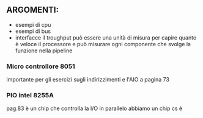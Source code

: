 ## ARGOMENTI:
- esempi di cpu
- esempi di bus
- interfacce
il troughput può essere una unità di misura per capire quanto è veloce il processore
e può misurare ogni componente che svolge la funzione nella pipeline
### Micro controllore 8051
importante per gli esercizi sugli indirizzimenti e l'AIO
a pagina 73
### PIO intel 8255A
pag.83
è un chip che controlla la I/O in parallelo
abbiamo un chip cs è 